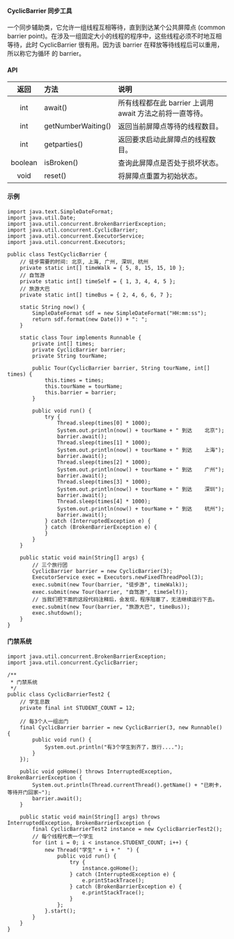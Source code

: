 #### CyclicBarrier 同步工具
一个同步辅助类，它允许一组线程互相等待，直到到达某个公共屏障点 (common barrier point)。在涉及一组固定大小的线程的程序中，这些线程必须不时地互相等待，此时 CyclicBarrier 很有用。因为该 barrier 在释放等待线程后可以重用，所以称它为循环 的 barrier。



#### API

| 返回 | 方法 | 说明 |
|:---:|:---|:---|
| int | await() | 所有线程都在此 barrier 上调用 await 方法之前将一直等待。 |
| int | getNumberWaiting() | 返回当前屏障点等待的线程数目。 |
| int | getparties() | 返回要求启动此屏障点的线程数目。 |
| boolean | isBroken() | 查询此屏障点是否处于损坏状态。 |
| void | reset() | 将屏障点重置为初始状态。 |



#### 示例
    import java.text.SimpleDateFormat;
	import java.util.Date;
	import java.util.concurrent.BrokenBarrierException;
	import java.util.concurrent.CyclicBarrier;
	import java.util.concurrent.ExecutorService;
	import java.util.concurrent.Executors;
	
	public class TestCyclicBarrier {
		// 徒步需要的时间: 北京, 上海, 广州, 深圳, 杭州
		private static int[] timeWalk = { 5, 8, 15, 15, 10 };
		// 自驾游
		private static int[] timeSelf = { 1, 3, 4, 4, 5 };
		// 旅游大巴
		private static int[] timeBus = { 2, 4, 6, 6, 7 };
	
		static String now() {
			SimpleDateFormat sdf = new SimpleDateFormat("HH:mm:ss");
			return sdf.format(new Date()) + ": ";
		}
	
		static class Tour implements Runnable {
			private int[] times;
			private CyclicBarrier barrier;
			private String tourName;
	
			public Tour(CyclicBarrier barrier, String tourName, int[] times) {
				this.times = times;
				this.tourName = tourName;
				this.barrier = barrier;
			}
	
			public void run() {
				try {
					Thread.sleep(times[0] * 1000);
					System.out.println(now() + tourName + " 到达    北京");
					barrier.await();
					Thread.sleep(times[1] * 1000);
					System.out.println(now() + tourName + " 到达    上海");
					barrier.await();
					Thread.sleep(times[2] * 1000);
					System.out.println(now() + tourName + " 到达    广州");
					barrier.await();
					Thread.sleep(times[3] * 1000);
					System.out.println(now() + tourName + " 到达    深圳");
					barrier.await();
					Thread.sleep(times[4] * 1000);
					System.out.println(now() + tourName + " 到达    杭州");
					barrier.await();
				} catch (InterruptedException e) {
				} catch (BrokenBarrierException e) {
				}
			}
		}
	
		public static void main(String[] args) {
			// 三个旅行团
			CyclicBarrier barrier = new CyclicBarrier(3);
			ExecutorService exec = Executors.newFixedThreadPool(3);
			exec.submit(new Tour(barrier, "徒步游", timeWalk));
			exec.submit(new Tour(barrier, "自驾游", timeSelf));
			// 当我们把下面的这段代码注释后，会发现，程序阻塞了，无法继续运行下去。
			exec.submit(new Tour(barrier, "旅游大巴", timeBus));
			exec.shutdown();
		}
	}

#### 门禁系统
    import java.util.concurrent.BrokenBarrierException;
	import java.util.concurrent.CyclicBarrier;
	
	/**
	 * 门禁系统
	 */
	public class CyclicBarrierTest2 {
		// 学生总数
		private final int STUDENT_COUNT = 12;
	
		// 每3个人一组出门
		final CyclicBarrier barrier = new CyclicBarrier(3, new Runnable() {
			public void run() {
				System.out.println("有3个学生到齐了，放行....");
			}
		});
	
		public void goHome() throws InterruptedException, BrokenBarrierException {
			System.out.println(Thread.currentThread().getName() + "已刷卡，等待开门回家~");
			barrier.await();
		}
	
		public static void main(String[] args) throws InterruptedException, BrokenBarrierException {
			final CyclicBarrierTest2 instance = new CyclicBarrierTest2();
			// 每个线程代表一个学生
			for (int i = 0; i < instance.STUDENT_COUNT; i++) {
				new Thread("学生" + i + "  ") {
					public void run() {
						try {
							instance.goHome();
						} catch (InterruptedException e) {
							e.printStackTrace();
						} catch (BrokenBarrierException e) {
							e.printStackTrace();
						}
					};
				}.start();
			}
		}
	}
	